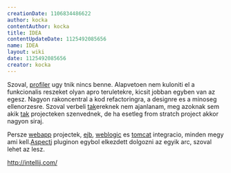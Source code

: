 ```yaml
---
creationDate: 1106834486622 
author: kocka 
contentAuthor: kocka 
title: IDEA 
contentUpdateDate: 1125492085656 
name: IDEA 
layout: wiki 
date: 1125492085656 
creator: kocka 
---
```

Szoval, [profiler](profiler.html) ugy tnik nincs benne. Alapvetoen nem kuloniti el a funkcionalis reszeket olyan apro teruletekre, kicsit jobban egyben van az egesz. Nagyon rakoncentral a kod refactoringra, a designre es a minoseg ellenorzesre. Szoval verbeli [tak](tak.html)ereknek nem ajanlanam, meg azoknak sem akik [tak](tak.html) projecteken szenvednek, de ha esetleg from stratch project akkor nagyon siraj.

Persze [webapp](webapp.html) projectek, [ejb](EJB.html), [weblogic](weblogic.html) es [tomcat](tomcat.html) integracio, minden megy ami kell.[Aspectj](Missing.html) pluginon egybol elkezdett dolgozni az egyik arc, szoval lehet az lesz.

http://intellij.com/

